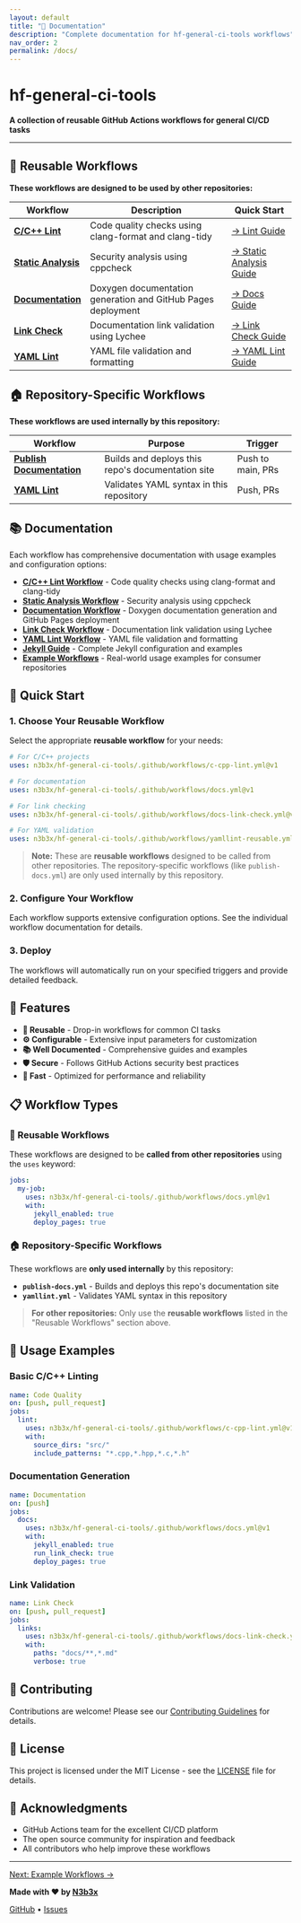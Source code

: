 ```yaml
---
layout: default
title: "📖 Documentation"
description: "Complete documentation for hf-general-ci-tools workflows"
nav_order: 2
permalink: /docs/
---
```


# hf-general-ci-tools

**A collection of reusable GitHub Actions workflows for general CI/CD tasks**

---

## 🔄 Reusable Workflows

**These workflows are designed to be used by other repositories:**

| Workflow | Description | Quick Start |
|----------|-------------|-------------|
| **[C/C++ Lint](c-cpp-lint-workflow.md)** | Code quality checks using clang-format and clang-tidy | [→ Lint Guide](c-cpp-lint-workflow.md) |
| **[Static Analysis](c-cpp-static-analysis-workflow.md)** | Security analysis using cppcheck | [→ Static Analysis Guide](c-cpp-static-analysis-workflow.md) |
| **[Documentation](docs-workflow.md)** | Doxygen documentation generation and GitHub Pages deployment | [→ Docs Guide](docs-workflow.md) |
| **[Link Check](docs-link-check-workflow.md)** | Documentation link validation using Lychee | [→ Link Check Guide](docs-link-check-workflow.md) |
| **[YAML Lint](yamllint-workflow.md)** | YAML file validation and formatting | [→ YAML Lint Guide](yamllint-workflow.md) |

## 🏠 Repository-Specific Workflows

**These workflows are used internally by this repository:**

| Workflow | Purpose | Trigger |
|----------|---------|---------|
| **[Publish Documentation](https://github.com/n3b3x/hf-general-ci-tools/blob/main/.github/workflows/publish-docs.yml)** | Builds and deploys this repo's documentation site | Push to main, PRs |
| **[YAML Lint](https://github.com/n3b3x/hf-general-ci-tools/blob/main/.github/workflows/yamllint.yml)** | Validates YAML syntax in this repository | Push, PRs |

## 📚 Documentation

Each workflow has comprehensive documentation with usage examples and configuration options:

- **[C/C++ Lint Workflow](c-cpp-lint-workflow.md)** - Code quality checks using clang-format and clang-tidy
- **[Static Analysis Workflow](c-cpp-static-analysis-workflow.md)** - Security analysis using cppcheck
- **[Documentation Workflow](docs-workflow.md)** - Doxygen documentation generation and GitHub Pages deployment
- **[Link Check Workflow](docs-link-check-workflow.md)** - Documentation link validation using Lychee
- **[YAML Lint Workflow](yamllint-workflow.md)** - YAML file validation and formatting
- **[Jekyll Guide](jekyll-guide.md)** - Complete Jekyll configuration and examples
- **[Example Workflows](example-workflows.md)** - Real-world usage examples for consumer repositories

## 🎯 Quick Start

### 1. Choose Your Reusable Workflow

Select the appropriate **reusable workflow** for your needs:

```yaml
# For C/C++ projects
uses: n3b3x/hf-general-ci-tools/.github/workflows/c-cpp-lint.yml@v1

# For documentation
uses: n3b3x/hf-general-ci-tools/.github/workflows/docs.yml@v1

# For link checking
uses: n3b3x/hf-general-ci-tools/.github/workflows/docs-link-check.yml@v1

# For YAML validation
uses: n3b3x/hf-general-ci-tools/.github/workflows/yamllint-reusable.yml@v1
```

> **Note:** These are **reusable workflows** designed to be called from other repositories.
> The repository-specific workflows (like `publish-docs.yml`) are only used internally by this repository.

### 2. Configure Your Workflow

Each workflow supports extensive configuration options. See the individual workflow documentation for details.

### 3. Deploy

The workflows will automatically run on your specified triggers and provide detailed feedback.

## 🔧 Features

- **🔄 Reusable** - Drop-in workflows for common CI tasks
- **⚙️ Configurable** - Extensive input parameters for customization
- **📚 Well Documented** - Comprehensive guides and examples
- **🛡️ Secure** - Follows GitHub Actions security best practices
- **🚀 Fast** - Optimized for performance and reliability

## 📋 Workflow Types

### 🔄 Reusable Workflows
These workflows are designed to be **called from other repositories** using the `uses` keyword:

```yaml
jobs:
  my-job:
    uses: n3b3x/hf-general-ci-tools/.github/workflows/docs.yml@v1
    with:
      jekyll_enabled: true
      deploy_pages: true
```

### 🏠 Repository-Specific Workflows
These workflows are **only used internally** by this repository:

- **`publish-docs.yml`** - Builds and deploys this repo's documentation site
- **`yamllint.yml`** - Validates YAML syntax in this repository

> **For other repositories:** Only use the **reusable workflows** listed in the "Reusable Workflows" section above.

## 📖 Usage Examples

### Basic C/C++ Linting

```yaml
name: Code Quality
on: [push, pull_request]
jobs:
  lint:
    uses: n3b3x/hf-general-ci-tools/.github/workflows/c-cpp-lint.yml@v1
    with:
      source_dirs: "src/"
      include_patterns: "*.cpp,*.hpp,*.c,*.h"
```

### Documentation Generation

```yaml
name: Documentation
on: [push]
jobs:
  docs:
    uses: n3b3x/hf-general-ci-tools/.github/workflows/docs.yml@v1
    with:
      jekyll_enabled: true
      run_link_check: true
      deploy_pages: true
```

### Link Validation

```yaml
name: Link Check
on: [push, pull_request]
jobs:
  links:
    uses: n3b3x/hf-general-ci-tools/.github/workflows/docs-link-check.yml@v1
    with:
      paths: "docs/**,*.md"
      verbose: true
```

## 🤝 Contributing

Contributions are welcome! Please see our [Contributing Guidelines](https://github.com/n3b3x/hf-general-ci-tools/blob/main/CONTRIBUTING.md)
for details.

## 📄 License

This project is licensed under the MIT License - see the [LICENSE](https://github.com/n3b3x/hf-general-ci-tools/blob/main/LICENSE)
file for details.

## 🙏 Acknowledgments

- GitHub Actions team for the excellent CI/CD platform
- The open source community for inspiration and feedback
- All contributors who help improve these workflows

---

[Next: Example Workflows →](example-workflows.md)

**Made with ❤️ by [N3b3x](https://github.com/n3b3x)**

[GitHub](https://github.com/n3b3x/hf-general-ci-tools) • [Issues](https://github.com/n3b3x/hf-general-ci-tools/issues)
